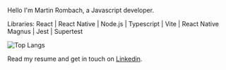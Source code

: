 Hello I'm Martin Rombach, a Javascript developer.

Libraries: React | React Native | Node.js | Typescript | Vite | React Native Magnus | Jest | Supertest

 ![Top Langs](https://github-readme-stats.vercel.app/api/top-langs/?username=martinrombach88&hide=css,scss,html)

Read my resume and get in touch on <a href="https://www.linkedin.com/in/martin-rombach-0a67b266/">Linkedin</a>.

